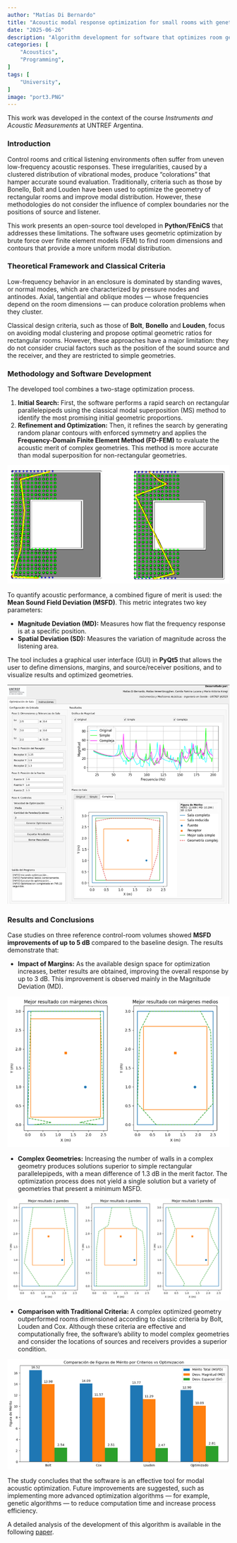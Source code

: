 ```yaml
---
author: "Matías Di Bernardo"
title: "Acoustic modal response optimization for small rooms with genetic algorithms"
date: "2025-06-26"
description: "Algorithm development for software that optimizes room geometry using FEM for acoustic simulation and genetic algorithms for optimization."
categories: [
    "Acoustics",
    "Programming",
]
tags: [
    "University",
]
image: "port3.PNG"
---
```


This work was developed in the context of the course *Instruments and Acoustic Measurements* at UNTREF Argentina.

### **Introduction**

Control rooms and critical listening environments often suffer from uneven low-frequency acoustic responses. These irregularities, caused by a clustered distribution of vibrational modes, produce “colorations” that hamper accurate sound evaluation. Traditionally, criteria such as those by Bonello, Bolt and Louden have been used to optimize the geometry of rectangular rooms and improve modal distribution. However, these methodologies do not consider the influence of complex boundaries nor the positions of source and listener.

This work presents an open-source tool developed in **Python/FEniCS** that addresses these limitations. The software uses geometric optimization by brute force over finite element models (FEM) to find room dimensions and contours that provide a more uniform modal distribution.

### **Theoretical Framework and Classical Criteria**

Low-frequency behavior in an enclosure is dominated by standing waves, or normal modes, which are characterized by pressure nodes and antinodes. Axial, tangential and oblique modes — whose frequencies depend on the room dimensions — can produce coloration problems when they cluster.

Classical design criteria, such as those of **Bolt**, **Bonello** and **Louden**, focus on avoiding modal clustering and propose optimal geometric ratios for rectangular rooms. However, these approaches have a major limitation: they do not consider crucial factors such as the position of the sound source and the receiver, and they are restricted to simple geometries.

### **Methodology and Software Development**

The developed tool combines a two-stage optimization process.

1. **Initial Search:** First, the software performs a rapid search on rectangular parallelepipeds using the classical modal superposition (MS) method to identify the most promising initial geometric proportions.
2. **Refinement and Optimization:** Then, it refines the search by generating random planar contours with enforced symmetry and applies the **Frequency-Domain Finite Element Method (FD-FEM)** to evaluate the acoustic merit of complex geometries. This method is more accurate than modal superposition for non-rectangular geometries.

![Geometry generator showing a valid geometry (left) and an INVALID one (right)](geom.PNG)

To quantify acoustic performance, a combined figure of merit is used: the **Mean Sound Field Deviation (MSFD)**. This metric integrates two key parameters:

* **Magnitude Deviation (MD):** Measures how flat the frequency response is at a specific position.
* **Spatial Deviation (SD):** Measures the variation of magnitude across the listening area.

The tool includes a graphical user interface (GUI) in **PyQt5** that allows the user to define dimensions, margins, and source/receiver positions, and to visualize results and optimized geometries.

![Screenshot of the program GUI](gui.PNG)

### **Results and Conclusions**

Case studies on three reference control-room volumes showed **MSFD improvements of up to 5 dB** compared to the baseline design. The results demonstrate that:

* **Impact of Margins:** As the available design space for optimization increases, better results are obtained, improving the overall response by up to 3 dB. This improvement is observed mainly in the Magnitude Deviation (MD).

![Optimization result varying the margins](margenes.PNG)

* **Complex Geometries:** Increasing the number of walls in a complex geometry produces solutions superior to simple rectangular parallelepipeds, with a mean difference of 1.3 dB in the merit factor. The optimization process does not yield a single solution but a variety of geometries that present a minimum MSFD.

![Optimization result varying the number of walls to generate](complex.PNG)

* **Comparison with Traditional Criteria:** A complex optimized geometry outperformed rooms dimensioned according to classic criteria by Bolt, Louden and Cox. Although these criteria are effective and computationally free, the software’s ability to model complex geometries and consider the locations of sources and receivers provides a superior condition.

![Comparison between classical literature results and our optimizer's solution](compare.PNG)

The study concludes that the software is an effective tool for modal acoustic optimization. Future improvements are suggested, such as implementing more advanced optimization algorithms — for example, genetic algorithms — to reduce computation time and increase process efficiency.

A detailed analysis of the development of this algorithm is available in the following [paper](https://drive.google.com/file/d/1bFloyBC-lmMt_NCkeMwyjXit8-o1ZzsZ/view?usp=sharing).
